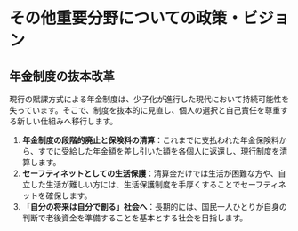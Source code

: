 # その他重要分野についての政策・ビジョン

## 年金制度の抜本改革

現行の賦課方式による年金制度は、少子化が進行した現代において持続可能性を失っています。そこで、制度を抜本的に見直し、個人の選択と自己責任を尊重する新しい仕組みへ移行します。

1. **年金制度の段階的廃止と保険料の清算**：これまでに支払われた年金保険料から、すでに受給した年金額を差し引いた額を各個人に返還し、現行制度を清算します。
2. **セーフティネットとしての生活保護**：清算金だけでは生活が困難な方や、自立した生活が難しい方には、生活保護制度を手厚くすることでセーフティネットを確保します。
3. **「自分の将来は自分で創る」社会へ**：長期的には、国民一人ひとりが自身の判断で老後資金を準備することを基本とする社会を目指します。
